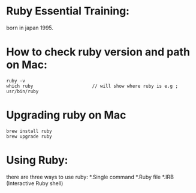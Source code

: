# Ruby Essential Training:
born in japan 1995.

# How to check ruby version and path on Mac:
    ruby -v
    which ruby                      // will show where ruby is e.g ; usr/bin/ruby

# Upgrading ruby on Mac
    brew install ruby
    brew upgrade ruby
    
# Using Ruby:
there are three ways to use ruby:
*.Single command
*.Ruby file
*.IRB (Interactive Ruby shell)

